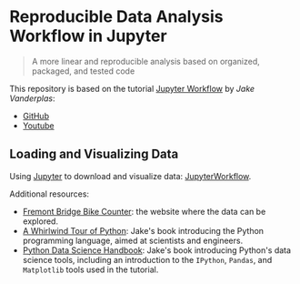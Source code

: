 # Reproducible Data Analysis Workflow in Jupyter

> A more linear and reproducible analysis based on organized, packaged, and tested code

This repository is based on the tutorial [Jupyter Workflow](https://jakevdp.github.io/blog/2017/03/03/reproducible-data-analysis-in-jupyter/) by *Jake Vanderplas*:
- [GitHub](https://github.com/jakevdp/JupyterWorkflow)
- [Youtube](https://www.youtube.com/playlist?list=PLYCpMb24GpOC704uO9svUrihl-HY1tTJJ)

## Loading and Visualizing Data

Using [Jupyter](http://jupyter.org) to download and visualize data: [JupyterWorkflow](http://nbviewer.jupyter.org/github/davpinto/eda-jupyter/blob/master/01_download_data.ipynb).

Additional resources:

- [Fremont Bridge Bike Counter](http://www.seattle.gov/transportation/bikecounter_fremont.htm): the website where the data can be explored.
- [A Whirlwind Tour of Python](https://github.com/jakevdp/WhirlwindTourOfPython): Jake's book introducing the Python programming language, aimed at scientists and engineers.
- [Python Data Science Handbook](https://github.com/jakevdp/PythonDataScienceHandbook): Jake's book introducing Python's data science tools, including an introduction to the `IPython`, `Pandas`, and `Matplotlib` tools used in the tutorial.
